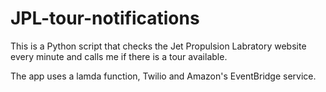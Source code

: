 # JPL-tour-notifications
This is a Python script that checks the Jet Propulsion Labratory website every minute and calls me if there is a tour available. 

The app uses a lamda function, Twilio and Amazon's EventBridge service.
